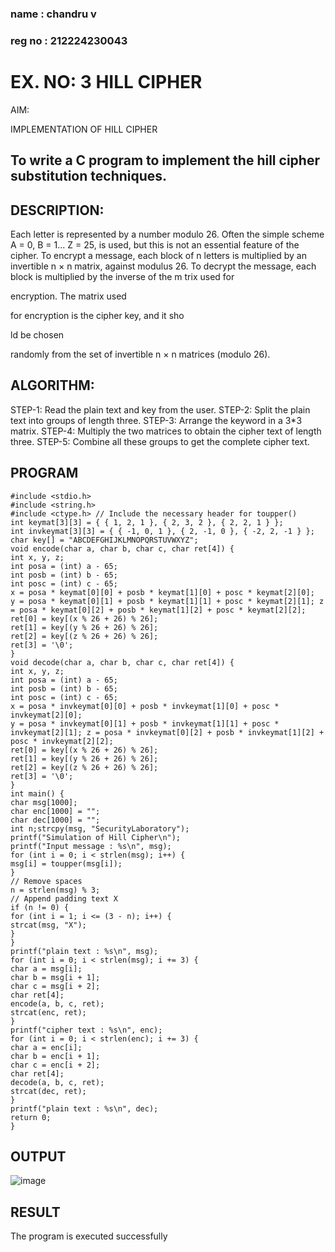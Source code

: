 ### name : chandru v
### reg no : 212224230043
# EX. NO: 3 HILL CIPHER
 AIM:
 

IMPLEMENTATION OF HILL CIPHER
 
## To write a C program to implement the hill cipher substitution techniques.

## DESCRIPTION:

Each letter is represented by a number modulo 26. Often the simple scheme A = 0, B
= 1... Z = 25, is used, but this is not an essential feature of the cipher. To encrypt a message, each block of n letters is  multiplied by an invertible n × n matrix, against modulus 26. To
decrypt the message, each block is multiplied by the inverse of the m trix used for
 
encryption. The matrix used
 
for encryption is the cipher key, and it sho
 
ld be chosen
 
randomly from the set of invertible n × n matrices (modulo 26).


## ALGORITHM:

STEP-1: Read the plain text and key from the user. STEP-2: Split the plain text into groups of length three. STEP-3: Arrange the keyword in a 3*3 matrix.
STEP-4: Multiply the two matrices to obtain the cipher text of length three.
STEP-5: Combine all these groups to get the complete cipher text.

## PROGRAM 

```
#include <stdio.h>
#include <string.h>
#include <ctype.h> // Include the necessary header for toupper()
int keymat[3][3] = { { 1, 2, 1 }, { 2, 3, 2 }, { 2, 2, 1 } };
int invkeymat[3][3] = { { -1, 0, 1 }, { 2, -1, 0 }, { -2, 2, -1 } };
char key[] = "ABCDEFGHIJKLMNOPQRSTUVWXYZ";
void encode(char a, char b, char c, char ret[4]) {
int x, y, z;
int posa = (int) a - 65;
int posb = (int) b - 65;
int posc = (int) c - 65;
x = posa * keymat[0][0] + posb * keymat[1][0] + posc * keymat[2][0];
y = posa * keymat[0][1] + posb * keymat[1][1] + posc * keymat[2][1]; z = posa * keymat[0][2] + posb * keymat[1][2] + posc * keymat[2][2];
ret[0] = key[(x % 26 + 26) % 26];
ret[1] = key[(y % 26 + 26) % 26];
ret[2] = key[(z % 26 + 26) % 26];
ret[3] = '\0';
}
void decode(char a, char b, char c, char ret[4]) {
int x, y, z;
int posa = (int) a - 65;
int posb = (int) b - 65;
int posc = (int) c - 65;
x = posa * invkeymat[0][0] + posb * invkeymat[1][0] + posc * invkeymat[2][0];
y = posa * invkeymat[0][1] + posb * invkeymat[1][1] + posc * invkeymat[2][1]; z = posa * invkeymat[0][2] + posb * invkeymat[1][2] + posc * invkeymat[2][2];
ret[0] = key[(x % 26 + 26) % 26];
ret[1] = key[(y % 26 + 26) % 26];
ret[2] = key[(z % 26 + 26) % 26];
ret[3] = '\0';
}
int main() {
char msg[1000];
char enc[1000] = "";
char dec[1000] = "";
int n;strcpy(msg, "SecurityLaboratory");
printf("Simulation of Hill Cipher\n");
printf("Input message : %s\n", msg);
for (int i = 0; i < strlen(msg); i++) {
msg[i] = toupper(msg[i]);
}
// Remove spaces
n = strlen(msg) % 3;
// Append padding text X
if (n != 0) {
for (int i = 1; i <= (3 - n); i++) {
strcat(msg, "X");
}
}
printf("plain text : %s\n", msg);
for (int i = 0; i < strlen(msg); i += 3) {
char a = msg[i];
char b = msg[i + 1];
char c = msg[i + 2];
char ret[4];
encode(a, b, c, ret);
strcat(enc, ret);
}
printf("cipher text : %s\n", enc);
for (int i = 0; i < strlen(enc); i += 3) {
char a = enc[i];
char b = enc[i + 1];
char c = enc[i + 2];
char ret[4];
decode(a, b, c, ret);
strcat(dec, ret);
}
printf("plain text : %s\n", dec);
return 0;
}
```
## OUTPUT

![image](https://github.com/user-attachments/assets/a2631538-8ec7-4eb2-b871-07eadd39566a)


## RESULT

The program is executed successfully
